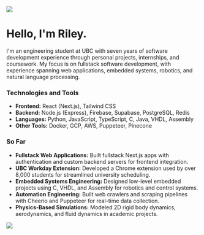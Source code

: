 ![](./wave.png)
# Hello, I'm Riley.

I'm an engineering student at UBC with seven years of software development experience through personal projects, internships, and coursework. My focus is on fullstack software development, with experience spanning web applications, embedded systems, robotics, and natural language processing.

### Technologies and Tools
- **Frontend:** React (Next.js), Tailwind CSS
- **Backend:** Node.js (Express), Firebase, Supabase, PostgreSQL, Redis
- **Languages:** Python, JavaScript, TypeScript, C, Java, VHDL, Assembly
- **Other Tools:** Docker, GCP, AWS, Puppeteer, Pinecone

### So Far
- **Fullstack Web Applications:** Built fullstack Next.js apps with authentication and custom backend servers for frontend integration.
- **UBC Workday Extension:** Developed a Chrome extension used by over 8,000 students for streamlined university scheduling.
- **Embedded Systems Engineering:** Designed low-level embedded projects using C, VHDL, and Assembly for robotics and control systems.
- **Automation Engineering:** Built web crawlers and scraping pipelines with Cheerio and Puppeteer for real-time data collection.
- **Physics-Based Simulations:** Modeled 2D rigid body dynamics, aerodynamics, and fluid dynamics in academic projects.

![](./wave2.png)
